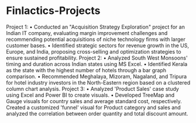 # Finlactics-Projects
Project 1:
 • Conducted an "Acquisition Strategy Exploration" project for an Indian IT company, evaluating margin improvement challenges and recommending potential acquisitions of niche technology firms with larger customer bases.
 • Identified strategic sectors for revenue growth in the US, Europe, and India, proposing cross-selling and optimization strategies to ensure sustained profitability.
Project 2:
 • Analyzed South West Monsoons' timing and duration across Indian states using MS Excel.
 • Identified Kerala as the state with the highest number of hotels through a bar graph comparison.
 • Recommended Meghalaya, Mizoram, Nagaland, and Tripura for hotel industry investors in the North-Eastern region based on a clustered column chart analysis.
Project 3:
 • Analyzed 'Product Sales' case study using Excel and Power BI to create visuals.
 • Developed TreeMap and Gauge visuals for country sales and average standard cost, respectively.
Created a customized 'funnel' visual for Product category and sales and analyzed the correlation between order quantity and total discount amount.
